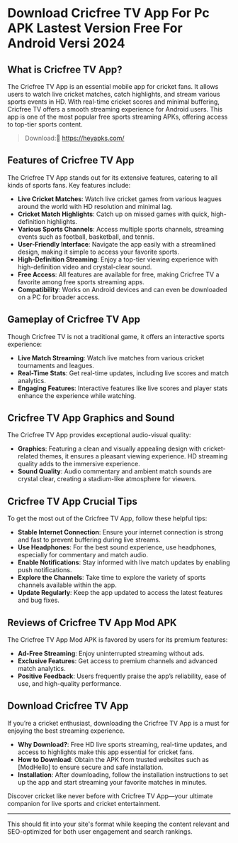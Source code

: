 

#  Download Cricfree TV App For Pc APK Lastest Version Free For Android Versi 2024

## What is Cricfree TV App?
The Cricfree TV App is an essential mobile app for cricket fans. It allows users to watch live cricket matches, catch highlights, and stream various sports events in HD. With real-time cricket scores and minimal buffering, Cricfree TV offers a smooth streaming experience for Android users. This app is one of the most popular free sports streaming APKs, offering access to top-tier sports content.

>Download:🤞 https://heyapks.com/

## Features of Cricfree TV App
The Cricfree TV App stands out for its extensive features, catering to all kinds of sports fans. Key features include:

- **Live Cricket Matches**: Watch live cricket games from various leagues around the world with HD resolution and minimal lag.
- **Cricket Match Highlights**: Catch up on missed games with quick, high-definition highlights.
- **Various Sports Channels**: Access multiple sports channels, streaming events such as football, basketball, and tennis.
- **User-Friendly Interface**: Navigate the app easily with a streamlined design, making it simple to access your favorite sports.
- **High-Definition Streaming**: Enjoy a top-tier viewing experience with high-definition video and crystal-clear sound.
- **Free Access**: All features are available for free, making Cricfree TV a favorite among free sports streaming apps.
- **Compatibility**: Works on Android devices and can even be downloaded on a PC for broader access.

## Gameplay of Cricfree TV App
Though Cricfree TV is not a traditional game, it offers an interactive sports experience:

- **Live Match Streaming**: Watch live matches from various cricket tournaments and leagues.
- **Real-Time Stats**: Get real-time updates, including live scores and match analytics.
- **Engaging Features**: Interactive features like live scores and player stats enhance the experience while watching.

## Cricfree TV App Graphics and Sound
The Cricfree TV App provides exceptional audio-visual quality:

- **Graphics**: Featuring a clean and visually appealing design with cricket-related themes, it ensures a pleasant viewing experience. HD streaming quality adds to the immersive experience.
- **Sound Quality**: Audio commentary and ambient match sounds are crystal clear, creating a stadium-like atmosphere for viewers.

## Cricfree TV App Crucial Tips
To get the most out of the Cricfree TV App, follow these helpful tips:

- **Stable Internet Connection**: Ensure your internet connection is strong and fast to prevent buffering during live streams.
- **Use Headphones**: For the best sound experience, use headphones, especially for commentary and match audio.
- **Enable Notifications**: Stay informed with live match updates by enabling push notifications.
- **Explore the Channels**: Take time to explore the variety of sports channels available within the app.
- **Update Regularly**: Keep the app updated to access the latest features and bug fixes.

## Reviews of Cricfree TV App Mod APK
The Cricfree TV App Mod APK is favored by users for its premium features:

- **Ad-Free Streaming**: Enjoy uninterrupted streaming without ads.
- **Exclusive Features**: Get access to premium channels and advanced match analytics.
- **Positive Feedback**: Users frequently praise the app’s reliability, ease of use, and high-quality performance.

## Download Cricfree TV App
If you’re a cricket enthusiast, downloading the Cricfree TV App is a must for enjoying the best streaming experience.

- **Why Download?**: Free HD live sports streaming, real-time updates, and access to highlights make this app essential for cricket fans.
- **How to Download**: Obtain the APK from trusted websites such as [ModHello] to ensure secure and safe installation.
- **Installation**: After downloading, follow the installation instructions to set up the app and start streaming your favorite matches in minutes.

Discover cricket like never before with Cricfree TV App—your ultimate companion for live sports and cricket entertainment.

--- 

This should fit into your site's format while keeping the content relevant and SEO-optimized for both user engagement and search rankings.
